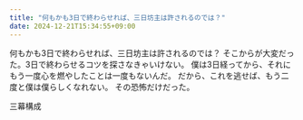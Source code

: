 ```yaml
---
title: "何もかも3日で終わらせれば、三日坊主は許されるのでは？"
date: 2024-12-21T15:34:55+09:00
---
```

何もかも3日で終わらせれば、三日坊主は許されるのでは？
そこからが大変だった。3日で終わらせるコツを探さなきゃいけない。
僕は3日経ってから、それにもう一度心を燃やしたことは一度もないんだ。
だから、これを逃せば、もう二度と僕は僕らしくなれない。
その恐怖だけだった。

三幕構成
